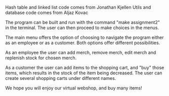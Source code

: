 Hash table and linked list code comes from Jonathan Kjellen
Utils and database code comes from Aljaz Kovac

The program can be built and run with the command "make assignment2" in the terminal.
The user can then proceed to make choices in the menus. 

The main menu offers the option of choosing to navigate the program either as
an employee or as a customer. Both options offer different possibilities.

As an employee the user can add merch, remove merch, edit merch and replenish 
stock for chosen merch.

As a customer the user can add items to the shopping cart, and "buy" those items,
which results in the stock of the item being decreased. The user can create
several shopping carts under different names. 

We hope you will enjoy our virtual webshop, and buy many items! 


